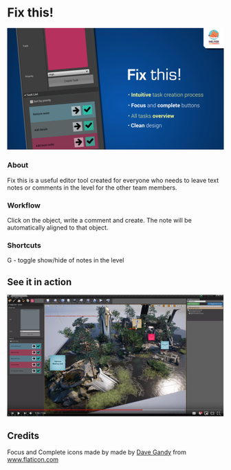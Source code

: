 # Fix this!

![fixthis](/Resources/ft2.png)

### About 

Fix this is a useful editor tool created for everyone who needs to leave text notes or comments in the level for the other team members.

### Workflow

Click on the object, write a comment and create. The note will be automatically aligned to that object.

### Shortcuts
G - toggle show/hide of notes in the level

## See it in action
[![youtube tutorial](/Resources/ft_youtube.png)](https://youtu.be/5OI5-ibnpgU 
"YouTube")

## Credits
Focus and Complete icons made by made by [Dave Gandy](https://www.flaticon.com/authors/dave-gandy) from www.flaticon.com 


